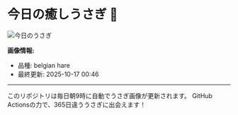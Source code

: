 # 今日の癒しうさぎ 🐰

![今日のうさぎ](https://firebasestorage.googleapis.com/v0/b/rabbitdb-9370d.appspot.com/o/rabbits%2F278cf552?alt=media&token=b05d9ed1-0933-488e-be27-b9b25f290c67)

**画像情報:**
- 品種: belgian hare
- 最終更新: 2025-10-17 00:46

---

このリポジトリは毎日朝9時に自動でうさぎ画像が更新されます。
GitHub Actionsの力で、365日違ううさぎに出会えます！
